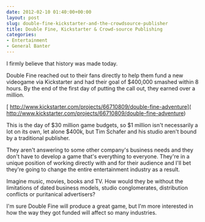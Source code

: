 ```yaml
---
date: 2012-02-10 01:40:00+00:00
layout: post
slug: double-fine-kickstarter-and-the-crowdsource-publisher
title: Double Fine, Kickstarter & Crowd-source Publishing
categories:
- Entertainment
- General Banter
---
```


I firmly believe that history was made today.

Double Fine reached out to their fans directly to help them fund a new videogame via Kickstarter and had their goal of $400,000 smashed within 8 hours. By the end of the first day of putting the call out, they earned over a million.

[ http://www.kickstarter.com/projects/66710809/double-fine-adventure]( http://www.kickstarter.com/projects/66710809/double-fine-adventure)

This is the day of $30 million game budgets, so $1 million isn't necessarily a lot on its own, let alone $400k, but Tim Schafer and his studio aren't bound by a traditional publisher.

They aren't answering to some other company's business needs and they don't have to develop a game that's everything to everyone. They're in a unique position of working directly with and for their audience and I'll bet they're going to change the entire entertainment industry as a result.

Imagine music, movies, books and TV. How would they be without the limitations of dated business models, studio conglomerates, distribution conflicts or puritanical advertisers?

I'm sure Double Fine will produce a great game, but I'm more interested in how the way they got funded will affect so many industries.

